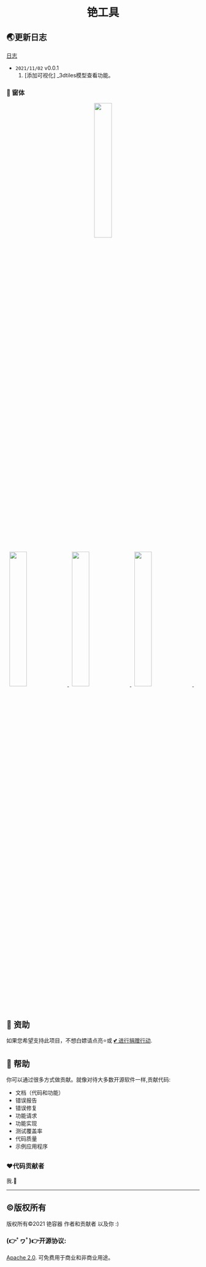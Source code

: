 <h1>
    <center>铯工具</center>
</h1>



## 🌏更新日志

[日志](CHANGELOG.md)

* `2021/11/02` v0.0.1
  1. [添加可视化] _3dtiles模型查看功能。



### :clap: 窗体
 <p>
    <center><img src="http://pics.orduster.top/2022/03/02/7ba6d7d087acc.png" width="30%"/></center>&nbsp;
    <a href="#">
      <img src="http://pics.orduster.top/2022/03/02/7ba6d7d087acc.png" width="30%"/>
    </a>&nbsp;
    <a href="#">
      <img src="http://pics.orduster.top/2022/03/02/7ba6d7d087acc.png" width="30%"/>
    </a>&nbsp;
    <a href="#">
      <img src="http://pics.orduster.top/2022/03/02/7ba6d7d087acc.png" width="30%"/>
    </a>&nbsp;
    <br/>
    <br/>
 </p>



## 👏 资助

如果您希望支持此项目，不想白嫖请点亮⭐或 [💕 进行捐赠行动](https://afdian.net/@taoistcore).

## 👏 帮助

你可以通过很多方式做贡献。就像对待大多数开源软件一样,贡献代码:

* 文档（代码和功能）
* 错误报告
* 错误修复
* 功能请求
* 功能实现
* 测试覆盖率
* 代码质量
* 示例应用程序


## 

### ❤️代码贡献者

我.🤡

------



## ©版权所有

版权所有©2021 铯容器 作者和贡献者 以及你 :)

### (👉ﾟヮﾟ)👉开源协议: 
[Apache 2.0](http://www.apache.org/licenses/LICENSE-2.0.html). 可免费用于商业和非商业用途。

